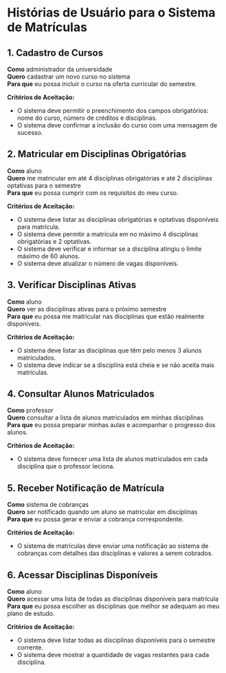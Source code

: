 # Histórias de Usuário para o Sistema de Matrículas

## 1. Cadastro de Cursos
**Como** administrador da universidade  
**Quero** cadastrar um novo curso no sistema  
**Para que** eu possa incluir o curso na oferta curricular do semestre.

**Critérios de Aceitação:**
- O sistema deve permitir o preenchimento dos campos obrigatórios: nome do curso, número de créditos e disciplinas.
- O sistema deve confirmar a inclusão do curso com uma mensagem de sucesso.

## 2. Matricular em Disciplinas Obrigatórias
**Como** aluno  
**Quero** me matricular em até 4 disciplinas obrigatórias e até 2 disciplinas optativas para o semestre  
**Para que** eu possa cumprir com os requisitos do meu curso.

**Critérios de Aceitação:**
- O sistema deve listar as disciplinas obrigatórias e optativas disponíveis para matrícula.
- O sistema deve permitir a matrícula em no máximo 4 disciplinas obrigatórias e 2 optativas.
- O sistema deve verificar e informar se a disciplina atingiu o limite máximo de 60 alunos.
- O sistema deve atualizar o número de vagas disponíveis.

## 3. Verificar Disciplinas Ativas
**Como** aluno  
**Quero** ver as disciplinas ativas para o próximo semestre  
**Para que** eu possa me matricular nas disciplinas que estão realmente disponíveis.

**Critérios de Aceitação:**
- O sistema deve listar as disciplinas que têm pelo menos 3 alunos matriculados.
- O sistema deve indicar se a disciplina está cheia e se não aceita mais matrículas.

## 4. Consultar Alunos Matriculados
**Como** professor  
**Quero** consultar a lista de alunos matriculados em minhas disciplinas  
**Para que** eu possa preparar minhas aulas e acompanhar o progresso dos alunos.

**Critérios de Aceitação:**
- O sistema deve fornecer uma lista de alunos matriculados em cada disciplina que o professor leciona.

## 5. Receber Notificação de Matrícula
**Como** sistema de cobranças  
**Quero** ser notificado quando um aluno se matricular em disciplinas  
**Para que** eu possa gerar e enviar a cobrança correspondente.

**Critérios de Aceitação:**
- O sistema de matrículas deve enviar uma notificação ao sistema de cobranças com detalhes das disciplinas e valores a serem cobrados.

## 6. Acessar Disciplinas Disponíveis
**Como** aluno  
**Quero** acessar uma lista de todas as disciplinas disponíveis para matrícula  
**Para que** eu possa escolher as disciplinas que melhor se adequam ao meu plano de estudo.

**Critérios de Aceitação:**
- O sistema deve listar todas as disciplinas disponíveis para o semestre corrente.
- O sistema deve mostrar a quantidade de vagas restantes para cada disciplina.
